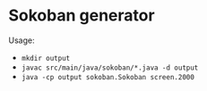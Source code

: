 Sokoban generator
====

Usage:

 - `mkdir output`
 - `javac src/main/java/sokoban/*.java -d output`
 - `java -cp output sokoban.Sokoban screen.2000`


